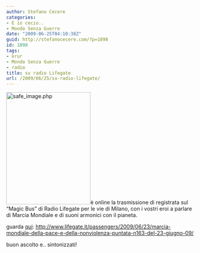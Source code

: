 ```yaml
---
author: Stefano Cecere
categories:
- E io cecio..
- Mondo Senza Guerre
date: "2009-06-25T04:10:38Z"
guid: http://stefanocecere.com/?p=1898
id: 1898
tags:
- krur
- Mondo Senza Guerre
- radio
title: su radio Lifegate
url: /2009/06/25/su-radio-lifegate/
---
```


[<img class="alignleft size-full wp-image-1899" title="safe_image.php" src="http://stefanocecere.com/wp-content/uploads/sites/3/2009/06/safe_image.php_.jpeg" alt="safe_image.php" width="225" height="300" />](http://www.lifegate.it/passengers/2009/06/23/marcia-mondiale-della-pace-e-della-nonviolenza-puntata-n163-del-23-giugno-09/)è online la trasmissione di registrata sul &#8220;Magic Bus&#8221; di Radio Lifegate per le vie di Milano, con i vostri eroi a parlare di Marcia Mondiale e di suoni armonici con il pianeta.

guarda [qui](http://www.lifegate.it/passengers/2009/06/23/marcia-mondiale-della-pace-e-della-nonviolenza-puntata-n163-del-23-giugno-09/): <http://www.lifegate.it/passengers/2009/06/23/marcia-mondiale-della-pace-e-della-nonviolenza-puntata-n163-del-23-giugno-09/>

buon ascolto e.. sintonizzati!